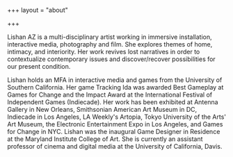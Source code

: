 +++
layout = "about"


+++

Lishan AZ is a multi-disciplinary artist working in immersive installation, interactive media, photography and film. She explores themes of home, intimacy, and interiority. Her work revives lost narratives in order to contextualize contemporary issues and discover/recover possibilities for our present condition.
 
Lishan holds an MFA in interactive media and games from the University of Southern California. Her game Tracking Ida was awarded Best Gameplay at Games for Change and the Impact Award at the International Festival of Independent Games (Indiecade). Her work has been exhibited at Antenna Gallery in New Orleans, Smithsonian American Art Museum in DC, Indiecade in Los Angeles, LA Weekly's Artopia, Tokyo University of the Arts' Art Museum, the Electronic Entertainment Expo in Los Angeles, and Games for Change in NYC. Lishan was the inaugural Game Designer in Residence at the Maryland Institute College of Art. She is currently an assistant professor of cinema and digital media at the University of California, Davis.